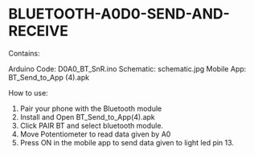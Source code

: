 # BLUETOOTH-A0D0-SEND-AND-RECEIVE

Contains:

Arduino Code: D0A0_BT_SnR.ino
Schematic: schematic.jpg
Mobile App: BT_Send_to_App (4).apk

How to use:
1) Pair your phone with the Bluetooth module
2) Install and Open BT_Send_to_App(4).apk
3) Click PAIR BT and select bluetooth module.
4) Move Potentiometer to read data given by A0
5) Press ON in the mobile app to send data given to light led pin 13.
